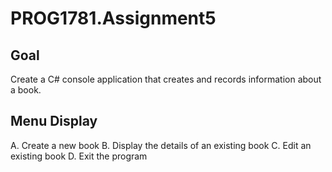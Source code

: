 # PROG1781.Assignment5
## Goal
Create a C# console application that creates and records information about a book.

## Menu Display
A. Create a new book
B. Display the details of an existing book
C. Edit an existing book
D. Exit the program

